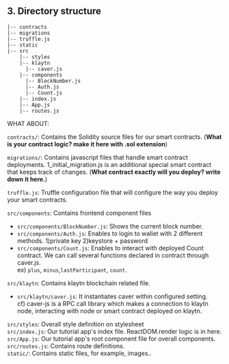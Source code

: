 ## 3. Directory structure
```
|-- contracts
|-- migrations
|-- truffle.js
|-- static  
|-- src  
    |-- styles
    |-- klaytn
      |-- caver.js
    |-- components
      |-- BlockNumber.js
      |-- Auth.js
      |-- Count.js
    |-- index.js
    |-- App.js
    |-- routes.js
```
WHAT ABOUT:

`contracts/`: Contains the Solidity source files for our smart contracts. (__What is your contract logic? make it here with .sol extension__)  

`migrations/`: Contains javascript files that handle smart contract deployments. 1\_initial\_migration.js is an additional special smart contract that keeps track of changes. (__What contract exactly will you deploy? write down it here.__)  

`truffle.js`: Truffle configuration file that will configure the way you deploy your smart contracts.  


`src/components`: Contains frontend component files  
* `src/components/BlockNumber.js`: Shows the current block number.  
* `src/components/Auth.js`: Enables to login to wallet with 2 different methods.  1)private key 2)keystore + password
* `src/components/Count.js`: Enables to interact with deployed Count contract. We can call several functions declared in contract through caver.js.  
ex) `plus`, `minus`,`lastParticipant`, `count`.

`src/klaytn`: Contains klaytn blockchain related file.
* `src/klaytn/caver.js`: It instantiates caver within configured setting.  
cf) caver-js is a RPC call library which makes a connection to klaytn node, interacting with node or smart contract deployed on klaytn.

`src/styles`: Overall style definition on stylesheet  
`src/index.js`: Our tutorial app's index file. ReactDOM.render logic is in here.  
`src/App.js`: Our tutorial app's root component file for overall components.  
`src/routes.js`: Contains route definitions.  
`static/`: Contains static files, for example, images..

